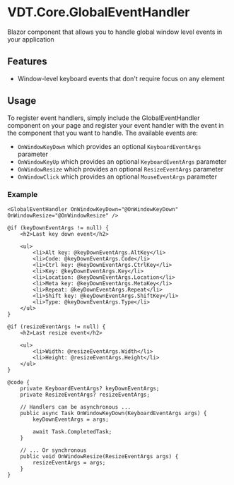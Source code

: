 ﻿# VDT.Core.GlobalEventHandler

Blazor component that allows you to handle global window level events in your application

## Features

- Window-level keyboard events that don't require focus on any element

## Usage

To register event handlers, simply include the GlobalEventHandler component on your page and register your event handler with the event in the component
that you want to handle. The available events are:

- `OnWindowKeyDown` which provides an optional `KeyboardEventArgs` parameter
- `OnWindowKeyUp` which provides an optional `KeyboardEventArgs` parameter
- `OnWindowResize` which provides an optional `ResizeEventArgs` parameter
- `OnWindowClick` which provides an optional `MouseEventArgs` parameter

### Example

```
<GlobalEventHandler OnWindowKeyDown="@OnWindowKeyDown" OnWindowResize="@OnWindowResize" />

@if (keyDownEventArgs != null) {
    <h2>Last key down event</h2>

    <ul>
        <li>Alt key: @keyDownEventArgs.AltKey</li>
        <li>Code: @keyDownEventArgs.Code</li>
        <li>Ctrl key: @keyDownEventArgs.CtrlKey</li>
        <li>Key: @keyDownEventArgs.Key</li>
        <li>Location: @keyDownEventArgs.Location</li>
        <li>Meta key: @keyDownEventArgs.MetaKey</li>
        <li>Repeat: @keyDownEventArgs.Repeat</li>
        <li>Shift key: @keyDownEventArgs.ShiftKey</li>
        <li>Type: @keyDownEventArgs.Type</li>
    </ul>
}

@if (resizeEventArgs != null) {
    <h2>Last resize event</h2>

    <ul>
        <li>Width: @resizeEventArgs.Width</li>
        <li>Height: @resizeEventArgs.Height</li>
    </ul>
}

@code {
    private KeyboardEventArgs? keyDownEventArgs;
    private ResizeEventArgs? resizeEventArgs;
    
    // Handlers can be asynchronous ...
    public async Task OnWindowKeyDown(KeyboardEventArgs args) {
        keyDownEventArgs = args;

        await Task.CompletedTask;
    }    

    // ... Or synchronous
    public void OnWindowResize(ResizeEventArgs args) {
        resizeEventArgs = args;
    }
}
```
